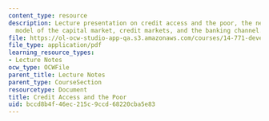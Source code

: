 ```yaml
---
content_type: resource
description: Lecture presentation on credit access and the poor, the neo-classical
  model of the capital market, credit markets, and the banking channel.
file: https://ol-ocw-studio-app-qa.s3.amazonaws.com/courses/14-771-development-economics-microeconomic-issues-and-policy-models-fall-2008/bccd8b4f46ec215c9ccd68220cba5e83_lec21_22.pdf
file_type: application/pdf
learning_resource_types:
- Lecture Notes
ocw_type: OCWFile
parent_title: Lecture Notes
parent_type: CourseSection
resourcetype: Document
title: Credit Access and the Poor
uid: bccd8b4f-46ec-215c-9ccd-68220cba5e83
---
```

